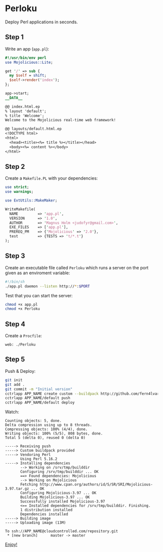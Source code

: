 Perloku
=======

Deploy Perl applications in seconds.

## Step 1

Write an app (`app.pl`):

```perl
#!/usr/bin/env perl
use Mojolicious::Lite;

get '/' => sub {
  my $self = shift;
  $self->render('index');
};

app->start;
__DATA__

@@ index.html.ep
% layout 'default';
% title 'Welcome';
Welcome to the Mojolicious real-time web framework!

@@ layouts/default.html.ep
<!DOCTYPE html>
<html>
  <head><title><%= title %></title></head>
  <body><%= content %></body>
</html>
```

## Step 2

Create a `Makefile.PL` with your dependencies:

```perl
use strict;
use warnings;

use ExtUtils::MakeMaker;

WriteMakefile(
  NAME         => 'app.pl',
  VERSION      => '1.0',
  AUTHOR       => 'Magnus Holm <judofyr@gmail.com>',
  EXE_FILES    => ['app.pl'],
  PREREQ_PM    => {'Mojolicious' => '2.0'},
  test         => {TESTS => 't/*.t'}
);
```

## Step 3

Create an executable file called `Perloku` which runs a server on the port
given as an enviroment variable:

```sh
#!/bin/sh
./app.pl daemon --listen http://*:$PORT
```

Test that you can start the server:

```sh
chmod +x app.pl
chmod +x Perloku
```

## Step 4

Create a `Procfile`:

```
web: ./Perloku
```

## Step 5

Push & Deploy:

```sh
git init
git add .
git commit -m "Initial version"
cctrlapp APP_NAME create custom --buildpack http://github.com/fern4lvarez/perlcctrl.git
cctrlapp APP_NAME/default push
cctrlapp APP_NAME/default deploy
```

Watch:

```
Counting objects: 5, done.
Delta compression using up to 8 threads.
Compressing objects: 100% (4/4), done.
Writing objects: 100% (5/5), 808 bytes, done.
Total 5 (delta 0), reused 0 (delta 0)

-----> Receiving push
-----> Custom buildpack provided
-----> Vendoring Perl
       Using Perl 5.16.2
-----> Installing dependencies
       --> Working on /srv/tmp/builddir
       Configuring /srv/tmp/builddir ... OK
       ==> Found dependencies: Mojolicious
       --> Working on Mojolicious
       Fetching http://www.cpan.org/authors/id/S/SR/SRI/Mojolicious-3.97.tar.gz ... OK
       Configuring Mojolicious-3.97 ... OK
       Building Mojolicious-3.97 ... OK
       Successfully installed Mojolicious-3.97
       <== Installed dependencies for /srv/tmp/builddir. Finishing.
       1 distribution installed
       Dependencies installed
-----> Building image
-----> Uploading image (13M)
       
To ssh://APP_NAME@cloudcontrolled.com/repository.git
 * [new branch]      master -> master

```

[Enjoy!](http://perlcctrlexample.cloudcontrolled.com)

